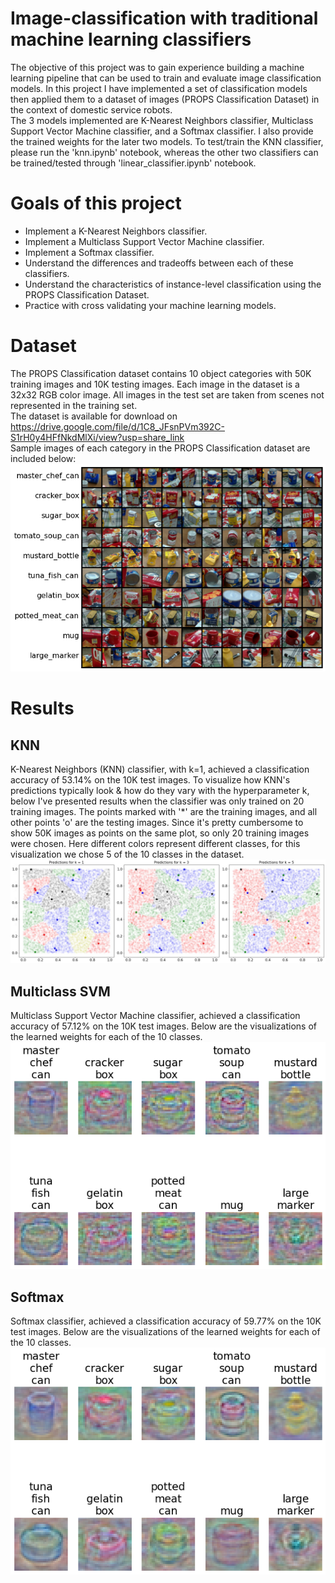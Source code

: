 # Image-classification with traditional machine learning classifiers
The objective of this project was to gain experience building a machine learning pipeline that can be used to train and evaluate image classification models. In this project I have implemented a set of classification models then applied them to a dataset of images (PROPS Classification Dataset) in the context of domestic service robots. <br>
The 3 models implemented are K-Nearest Neighbors classifier, Multiclass Support Vector Machine classifier, and a Softmax classifier. I also provide the trained weights for the later two models. To test/train the KNN classifier, please run the 'knn.ipynb' notebook, whereas the other two classifiers can be trained/tested through 'linear_classifier.ipynb' notebook. 
# Goals of this project
* Implement a K-Nearest Neighbors classifier.
* Implement a Multiclass Support Vector Machine classifier.
* Implement a Softmax classifier.
* Understand the differences and tradeoffs between each of these classifiers.
* Understand the characteristics of instance-level classification using the PROPS Classification Dataset.
* Practice with cross validating your machine learning models.
# Dataset
The PROPS Classification dataset contains 10 object categories with 50K training images and 10K testing images. Each image in the dataset is a 32x32 RGB color image. All images in the test set are taken from scenes not represented in the training set.<br>
The dataset is available for download on https://drive.google.com/file/d/1C8_JFsnPVm392C-S1rH0y4HFfNkdMlXi/view?usp=share_link <br>
Sample images of each category in the PROPS Classification dataset are included below:
![Screenshot](img/dataset.png)
# Results
## KNN 
K-Nearest Neighbors (KNN) classifier, with k=1, achieved a classification accuracy of 53.14% on the 10K test images. To visualize how KNN's predictions typically look & how do they vary with the hyperparameter k, below I've presented results when the classifier was only trained on 20 training images. The points marked with '*' are the training images, and all other points 'o' are the testing images. Since it's pretty cumbersome to show 50K images as points on the same plot, so only 20 training images were chosen. Here different colors represent different classes, for this visualization we chose 5 of the 10 classes in the dataset.
![Screenshot](img/knn.jpg)
## Multiclass SVM
Multiclass Support Vector Machine classifier, achieved a classification accuracy of 57.12% on the 10K test images. Below are the visualizations of the learned weights for each of the 10 classes. 
![Screenshot](img/svm_weights.png)
## Softmax
Softmax classifier, achieved a classification accuracy of 59.77% on the 10K test images. Below are the visualizations of the learned weights for each of the 10 classes. 
![Screenshot](img/softmax_weights.png)
